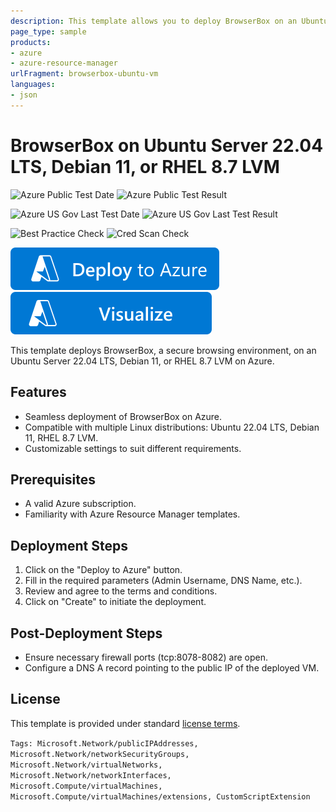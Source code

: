```yaml
---
description: This template allows you to deploy BrowserBox on an Ubuntu Server 22.04 LTS, Debian 11, or RHEL 8.7 LVM on Azure.
page_type: sample
products:
- azure
- azure-resource-manager
urlFragment: browserbox-ubuntu-vm
languages:
- json
---
```

# BrowserBox on Ubuntu Server 22.04 LTS, Debian 11, or RHEL 8.7 LVM

![Azure Public Test Date](https://azurequickstartsservice.blob.core.windows.net/badges/application-workloads/browserbox/browserbox-ubuntu-vm/PublicLastTestDate.svg)
![Azure Public Test Result](https://azurequickstartsservice.blob.core.windows.net/badges/application-workloads/browserbox/browserbox-ubuntu-vm/PublicDeployment.svg)

![Azure US Gov Last Test Date](https://azurequickstartsservice.blob.core.windows.net/badges/application-workloads/browserbox/browserbox-ubuntu-vm/FairfaxLastTestDate.svg)
![Azure US Gov Last Test Result](https://azurequickstartsservice.blob.core.windows.net/badges/application-workloads/browserbox/browserbox-ubuntu-vm/FairfaxDeployment.svg)

![Best Practice Check](https://azurequickstartsservice.blob.core.windows.net/badges/application-workloads/browserbox/browserbox-ubuntu-vm/BestPracticeResult.svg)
![Cred Scan Check](https://azurequickstartsservice.blob.core.windows.net/badges/application-workloads/browserbox/browserbox-ubuntu-vm/CredScanResult.svg)

[![Deploy To Azure](https://raw.githubusercontent.com/Azure/azure-quickstart-templates/master/1-CONTRIBUTION-GUIDE/images/deploytoazure.svg?sanitize=true)](https://portal.azure.com/#create/Microsoft.Template/uri/https%3A%2F%2Fraw.githubusercontent.com%2Fyour-github-username%2Fazure-quickstart-templates%2Fmaster%2Fbrowserbox-ubuntu-vm%2Fazuredeploy.json)
[![Visualize](https://raw.githubusercontent.com/Azure/azure-quickstart-templates/master/1-CONTRIBUTION-GUIDE/images/visualizebutton.svg?sanitize=true)](http://armviz.io/#/?load=https%3A%2F%2Fraw.githubusercontent.com%2Fyour-github-username%2Fazure-quickstart-templates%2Fmaster%2Fbrowserbox-ubuntu-vm%2Fazuredeploy.json)

This template deploys BrowserBox, a secure browsing environment, on an Ubuntu Server 22.04 LTS, Debian 11, or RHEL 8.7 LVM on Azure. 

## Features
- Seamless deployment of BrowserBox on Azure.
- Compatible with multiple Linux distributions: Ubuntu 22.04 LTS, Debian 11, RHEL 8.7 LVM.
- Customizable settings to suit different requirements.

## Prerequisites
- A valid Azure subscription.
- Familiarity with Azure Resource Manager templates.

## Deployment Steps
1. Click on the "Deploy to Azure" button.
2. Fill in the required parameters (Admin Username, DNS Name, etc.).
3. Review and agree to the terms and conditions.
4. Click on "Create" to initiate the deployment.

## Post-Deployment Steps
- Ensure necessary firewall ports (tcp:8078-8082) are open.
- Configure a DNS A record pointing to the public IP of the deployed VM.

## License
This template is provided under standard [license terms](https://link-to-license).

`Tags: Microsoft.Network/publicIPAddresses, Microsoft.Network/networkSecurityGroups, Microsoft.Network/virtualNetworks, Microsoft.Network/networkInterfaces, Microsoft.Compute/virtualMachines, Microsoft.Compute/virtualMachines/extensions, CustomScriptExtension`

